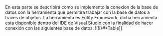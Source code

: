 En esta parte se describirá como se implemento la conexion de la base de datos con la herramienta que permitira trabajar con la base de datos a traves de objetos.
La herramienta es Entity Framework, dicha herramienta esta disponible dentro del IDE de Visual Studio con la finalidad de hacer conexión con las siguientes base de datos:
![![/#*Table]]
